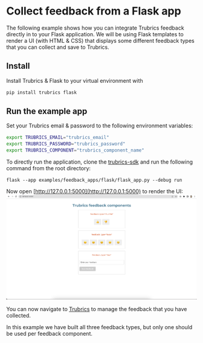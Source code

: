 # Collect feedback from a Flask app

The following example shows how you can integrate Trubrics feedback directly in to your Flask application. We will be using Flask templates to render a UI (with HTML & CSS) that displays some different feedback types that you can collect and save to Trubrics.

## Install
Install Trubrics & Flask to your virtual environment with

```bash
pip install trubrics flask
```

## Run the example app
Set your Trubrics email & password to the following environment variables:

```bash
export TRUBRICS_EMAIL="trubrics_email"
export TRUBRICS_PASSWORD="trubrics_password"
export TRUBRICS_COMPONENT="trubrics_component_name"
```

To directly run the application, clone the [trubrics-sdk](https://github.com/trubrics/trubrics-sdk) and run the following command from the root directory:

```
flask --app examples/feedback_apps/flask/flask_app.py --debug run
```

Now open [http://127.0.0.1:5000](http://127.0.0.1:5000) to render the UI:
![](../../../assets/flask-example.png)

You can now navigate to [Trubrics](https://trubrics.streamlit.app) to manage the feedback that you have collected.

In this example we have built all three feedback types, but only one should be used per feedback component.
